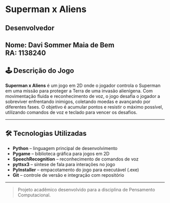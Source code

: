 # Superman x Aliens

## Desenvolvedor
**Nome:** Davi Sommer Maia de Bem  
**RA:** 1138240
---

## 🕹️ Descrição do Jogo

**Superman x Aliens** é um jogo em 2D onde o jogador controla o Superman em uma missão para proteger a Terra de uma invasão alienígena. Com movimentação fluida e reconhecimento de voz, o jogo desafia o jogador a sobreviver enfrentando inimigos, coletando moedas e avançando por diferentes fases. O objetivo é acumular pontos e resistir o máximo possível, utilizando comandos de voz e teclado para vencer os desafios.

---

## 🛠️ Tecnologias Utilizadas

- **Python** – linguagem principal de desenvolvimento
- **Pygame** – biblioteca gráfica para jogos em 2D
- **SpeechRecognition** – reconhecimento de comandos de voz
- **pyttsx3** – síntese de fala para interações no jogo
- **PyInstaller** – empacotamento do jogo para executável (.exe)
- **Git** – controle de versão e integração com repositório

---

> Projeto acadêmico desenvolvido para a disciplina de Pensamento Computacional.
